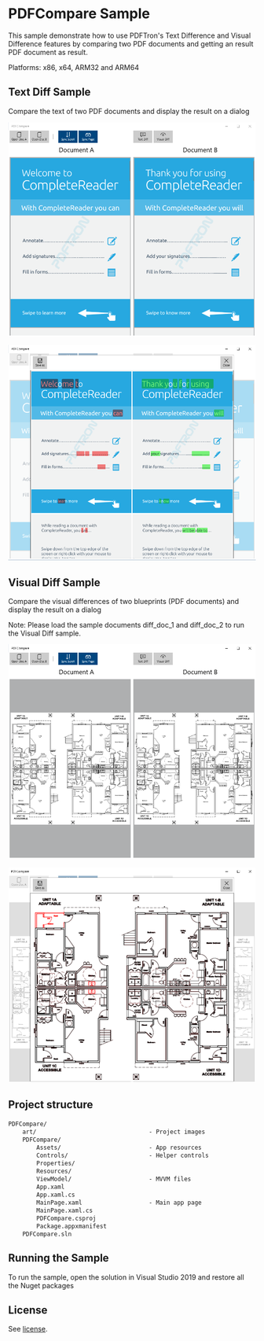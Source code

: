 # PDFCompare Sample

This sample demonstrate how to use PDFTron's Text Difference and Visual Difference features by
comparing two PDF documents and getting an result PDF document as result.

Platforms: x86, x64, ARM32 and ARM64

## Text Diff Sample

Compare the text of two PDF documents and display the result on a dialog

![text-diff](./art/main-page-text-diff.png)

![text-diff2](./art/main-page-text-diff-result.png)

## Visual Diff Sample

Compare the visual differences of two blueprints (PDF documents) and display the result on a dialog

Note: Please load the sample documents diff_doc_1 and diff_doc_2 to run the Visual Diff sample.

![visual-diff](./art/main-page-visual-diff.png)

![visual-diff2](./art/main-page-visual-diff-result.png)

## Project structure
```
PDFCompare/
	art/								- Project images
	PDFCompare/
		Assets/							- App resources
		Controls/						- Helper controls
		Properties/	
		Resources/						
		ViewModel/						- MVVM files
		App.xaml
		App.xaml.cs
		MainPage.xaml					- Main app page
		MainPage.xaml.cs
		PDFCompare.csproj
		Package.appxmanifest
	PDFCompare.sln
```

## Running the Sample

To run the sample, open the solution in Visual Studio 2019 and restore all the Nuget packages

## License

See [license](./../LICENSE).
